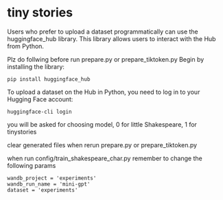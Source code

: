 
# tiny stories
Users who prefer to upload a dataset programmatically can use the huggingface_hub library. This library allows users to interact with the Hub from Python.

Plz do follwing before run prepare.py or prepare_tiktoken.py
Begin by installing the library:
```
pip install huggingface_hub
```
To upload a dataset on the Hub in Python, you need to log in to your Hugging Face account:
```
huggingface-cli login
```
you will be asked for choosing model, 0 for little Shakespeare, 1 for tinystories

clear generated files when rerun prepare.py or prepare_tiktoken.py

when run config/train_shakespeare_char.py remember to change the following params
```
wandb_project = 'experiments'
wandb_run_name = 'mini-gpt'
dataset = 'experiments'
```

